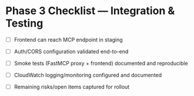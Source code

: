 <!-- markdownlint-disable MD013 -->
# Phase 3 Checklist — Integration & Testing

- [ ] Frontend can reach MCP endpoint in staging
- [ ] Auth/CORS configuration validated end-to-end
- [ ] Smoke tests (FastMCP proxy + frontend) documented and reproducible
- [ ] CloudWatch logging/monitoring configured and documented
- [ ] Remaining risks/open items captured for rollout

